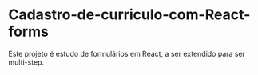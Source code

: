 # Cadastro-de-curriculo-com-React-forms

Este projeto é estudo de formulários em React, a ser extendido para ser multi-step.


